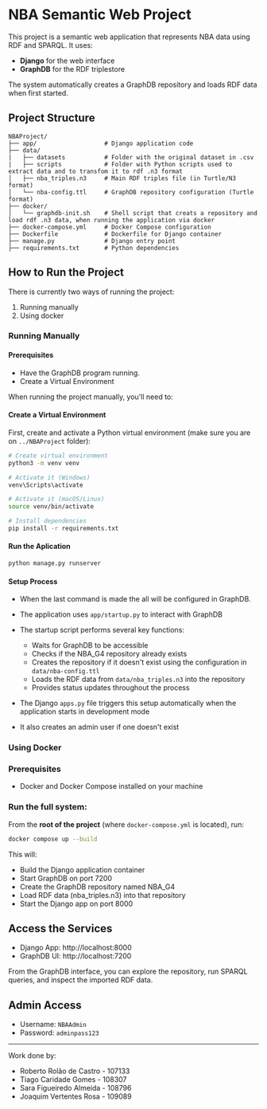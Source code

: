 # NBA Semantic Web Project

This project is a semantic web application that represents NBA data using RDF and SPARQL. It uses:
- **Django** for the web interface
- **GraphDB** for the RDF triplestore

The system automatically creates a GraphDB repository and loads RDF data when first started.

##  Project Structure
```
NBAProject/
├── app/                   # Django application code
├── data/
|   ├── datasets           # Folder with the original dataset in .csv
|   ├── scripts            # Folder with Python scripts used to extract data and to transfom it to rdf .n3 format          
│   ├── nba_triples.n3     # Main RDF triples file (in Turtle/N3 format)
│   └── nba-config.ttl     # GraphDB repository configuration (Turtle format)
├── docker/
│   └── graphdb-init.sh    # Shell script that creats a repository and load rdf .n3 data, when running the application via docker
├── docker-compose.yml     # Docker Compose configuration
├── Dockerfile             # Dockerfile for Django container
├── manage.py              # Django entry point
├── requirements.txt       # Python dependencies
```

## How to Run the Project

There is currently two ways of running the project:
1. Running manually
2. Using docker

### Running Manually
#### Prerequisites
- Have the GraphDB program running.
- Create a Virtual Environment

When running the project manually, you'll need to:

#### Create a Virtual Environment
First, create and activate a Python virtual environment (make sure you are on `../NBAProject` folder):
```bash
# Create virtual environment
python3 -m venv venv

# Activate it (Windows)
venv\Scripts\activate

# Activate it (macOS/Linux)
source venv/bin/activate

# Install dependencies
pip install -r requirements.txt
```

#### Run the Aplication

```bash
python manage.py runserver
```

#### Setup Process
- When the last command is made the all will be configured in GraphDB.
- The application uses `app/startup.py` to interact with GraphDB
- The startup script performs several key functions:
  - Waits for GraphDB to be accessible
  - Checks if the NBA_G4 repository already exists
  - Creates the repository if it doesn't exist using the configuration in `data/nba-config.ttl`
  - Loads the RDF data from `data/nba_triples.n3` into the repository
  - Provides status updates throughout the process

- The Django `apps.py` file triggers this setup automatically when the application starts in development mode
- It also creates an admin user if one doesn't exist

### Using Docker
### Prerequisites
- Docker and Docker Compose installed on your machine

### Run the full system:
From the **root of the project** (where `docker-compose.yml` is located), run:

```bash
docker compose up --build
```

This will:
- Build the Django application container
- Start GraphDB on port 7200
- Create the GraphDB repository named NBA_G4
- Load RDF data (nba_triples.n3) into that repository
- Start the Django app on port 8000

## Access the Services

- Django App: http://localhost:8000
- GraphDB UI: http://localhost:7200

From the GraphDB interface, you can explore the repository, run SPARQL queries, and inspect the imported RDF data.

## Admin Access

- Username: `NBAAdmin`
- Password: `adminpass123`

---
Work done by:
- Roberto Rolão de Castro - 107133
- Tiago Caridade Gomes - 108307
- Sara Figueiredo Almeida - 108796
- Joaquim Vertentes Rosa - 109089